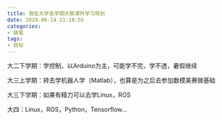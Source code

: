 ```yaml
---
title: 我在大学各学期大致课外学习规划
date: 2019-06-14 21:18:55
categories: 
- 随笔
tags:
- 目标
---
```


大二下学期：学控制，以Arduino为主，可能学不完，学不透，暑假继续

大三上学期：转去学机器人学（Matlab），也算是为之后去参加数模美赛做基础

大三下学期：如果有精力可以去学Linux，ROS

大四：Linux，ROS，Python，Tensorflow...

